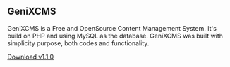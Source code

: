 ## GeniXCMS

GeniXCMS is a Free and OpenSource Content Management System. It's build on PHP and using MySQL as the database. GeniXCMS was built with simplicity purpose, both codes and functionality. 

[Download v1.1.0](https://github.com/semplon/GeniXCMS/releases/download/v1.1.0/GeniXCMS.-.v1.1.0.zip)

